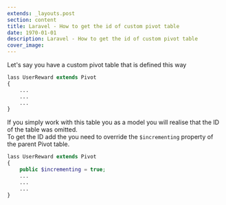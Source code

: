 ```yaml
---
extends: _layouts.post
section: content
title: Laravel - How to get the id of custom pivot table
date: 1970-01-01
description: Laravel - How to get the id of custom pivot table
cover_image: 
---
```


Let's say you have a custom pivot table that is defined this way
```php
lass UserReward extends Pivot
{
    ...
    ...
    ...
}
```
If you simply work with this table you as a model you will realise that the ID of the table was omitted. <br>
To get the ID add the you need to override the `$incrementing` property of the parent Pivot table.
```php
lass UserReward extends Pivot
{
    public $incrementing = true;
    ...
    ...
    ...
}
```